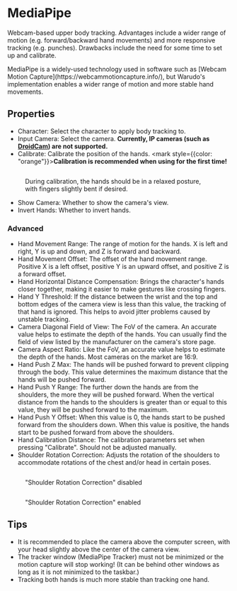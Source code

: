 # MediaPipe

Webcam-based upper body tracking. Advantages include a wider range of motion (e.g. forward/backward hand movements) and more responsive tracking (e.g. punches). Drawbacks include the need for some time to set up and calibrate.

<div className="hint hint-success">
MediaPipe is a widely-used technology used in software such as [Webcam Motion Capture](https://webcammotioncapture.info/), but Warudo's implementation enables a wider range of motion and more stable hand movements.
</div>

## Properties

* Character: Select the character to apply body tracking to.
* Input Camera: Select the camera. **Currently, IP cameras (such as** [**DroidCam**](https://play.google.com/store/apps/details?id=com.dev47apps.droidcam\&hl=en\_US\&gl=US\&pli=1)**) are not supported.**
* Calibrate: Calibrate the position of the hands. <mark style={{color: "orange"}}>**Calibration is recommended when using for the first time!**</mark>

<figure><img src="/images/image(51).jpg" alt="" /><figcaption><p>During calibration, the hands should be in a relaxed posture, with fingers slightly bent if desired.</p></figcaption></figure>

* Show Camera: Whether to show the camera's view.
* Invert Hands: Whether to invert hands.

### Advanced

* Hand Movement Range: The range of motion for the hands. X is left and right, Y is up and down, and Z is forward and backward.
* Hand Movement Offset: The offset of the hand movement range. Positive X is a left offset, positive Y is an upward offset, and positive Z is a forward offset.
* Hand Horizontal Distance Compensation: Brings the character's hands closer together, making it easier to make gestures like crossing fingers.
* Hand Y Threshold: If the distance between the wrist and the top and bottom edges of the camera view is less than this value, the tracking of that hand is ignored. This helps to avoid jitter problems caused by unstable tracking.
* Camera Diagonal Field of View: The FoV of the camera. An accurate value helps to estimate the depth of the hands. You can usually find the field of view listed by the manufacturer on the camera's store page.
* Camera Aspect Ratio: Like the FoV, an accurate value helps to estimate the depth of the hands. Most cameras on the market are 16:9.
* Hand Push Z Max: The hands will be pushed forward to prevent clipping through the body. This value determines the maximum distance that the hands will be pushed forward.
* Hand Push Y Range: The further down the hands are from the shoulders, the more they will be pushed forward. When the vertical distance from the hands to the shoulders is greater than or equal to this value, they will be pushed forward to the maximum.
* Hand Push Y Offset: When this value is 0, the hands start to be pushed forward from the shoulders down. When this value is positive, the hands start to be pushed forward from above the shoulders.
* Hand Calibration Distance: The calibration parameters set when pressing "Calibrate". Should not be adjusted manually.&#x20;
* Shoulder Rotation Correction: Adjusts the rotation of the shoulders to accommodate rotations of the chest and/or head in certain poses.

<div>

<figure><img src="/images/image(3)(1)(2).jpg" alt="" /><figcaption><p>"Shoulder Rotation Correction" disabled</p></figcaption></figure>

 

<figure><img src="/images/image(20)(2)(1).jpg" alt="" /><figcaption><p>"Shoulder Rotation Correction" enabled</p></figcaption></figure>

</div>

## **Tips**

* It is recommended to place the camera above the computer screen, with your head slightly above the center of the camera view.
* The tracker window (MediaPipe Tracker) must not be minimized or the motion capture will stop working! (It can be behind other windows as long as it is not minimized to the taskbar.)&#x20;
* Tracking both hands is much more stable than tracking one hand.

